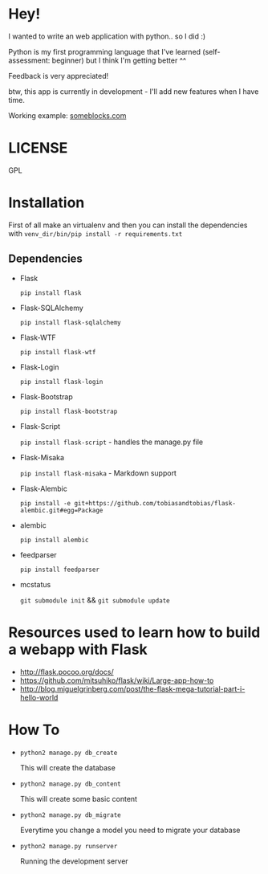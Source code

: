 Hey!
============
I wanted to write an web application with python.. so I did :)

Python is my first programming language that I've learned (self-assessment: beginner) but I think I'm getting better ^^

Feedback is very appreciated!


btw, this app is currently in development - I'll add new features when I have time.

Working example: [someblocks.com](http://someblocks.com/)

LICENSE
============
GPL


Installation
============
First of all make an virtualenv and then you can install the dependencies with `venv_dir/bin/pip install -r requirements.txt`

Dependencies
------------
* Flask

    `pip install flask`

* Flask-SQLAlchemy

    `pip install flask-sqlalchemy`

* Flask-WTF

    `pip install flask-wtf`

* Flask-Login

    `pip install flask-login`

* Flask-Bootstrap

    `pip install flask-bootstrap`

* Flask-Script

    `pip install flask-script` - handles the manage.py file

* Flask-Misaka

    `pip install flask-misaka` - Markdown support

* Flask-Alembic

    `pip install -e git+https://github.com/tobiasandtobias/flask-alembic.git#egg=Package`

* alembic

    `pip install alembic`

* feedparser

    `pip install feedparser`

* mcstatus

    `git submodule init` && `git submodule update`


Resources used to learn how to build a webapp with Flask
==============
* http://flask.pocoo.org/docs/
* https://github.com/mitsuhiko/flask/wiki/Large-app-how-to
* http://blog.miguelgrinberg.com/post/the-flask-mega-tutorial-part-i-hello-world


How To
==============
* `python2 manage.py db_create`

    This will create the database

* `python2 manage.py db_content`

    This will create some basic content

* `python2 manage.py db_migrate`

    Everytime you change a model you need to migrate your database

* `python2 manage.py runserver`

    Running the development server
